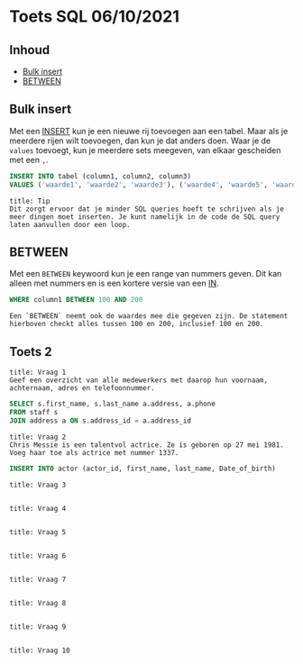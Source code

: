 # Toets SQL 06/10/2021

## Inhoud

- [Bulk insert](#Bulk%20insert)
- [BETWEEN](#BETWEEN)

## Bulk insert

Met een [INSERT](../week38/SQL-2021-09-22-H.md#INSERT) kun je een nieuwe rij toevoegen aan een tabel. Maar als je meerdere rijen wilt toevoegen, dan kun je dat anders doen. Waar je de `values` toevoegt, kun je meerdere sets meegeven, van elkaar gescheiden met een `,`.

```sql
INSERT INTO tabel (column1, column2, column3)
VALUES ('waarde1', 'waarde2', 'waarde3'), ('waarde4', 'waarde5', 'waarde6')
```

```ad-info
title: Tip
Dit zorgt ervoor dat je minder SQL queries hoeft te schrijven als je meer dingen moet inserten. Je kunt namelijk in de code de SQL query laten aanvullen door een loop.
```

## BETWEEN

Met een `BETWEEN` keywoord kun je een range van nummers geven. Dit kan alleen met nummers en is een kortere versie van een [IN](../week39/SQL-2021-09-30-H.md#IN).

```sql
WHERE column1 BETWEEN 100 AND 200
```

```ad-info
Een `BETWEEN` neemt ook de waardes mee die gegeven zijn. De statement hierboven checkt alles tussen 100 en 200, inclusief 100 en 200.
```

## Toets 2

```ad-quote
title: Vraag 1
Geef een overzicht van alle medewerkers met daarop hun voornaam, achternaam, adres en telefoonnummer.
```

```sql
SELECT s.first_name, s.last_name a.address, a.phone
FROM staff s
JOIN address a ON s.address_id = a.address_id
```

```ad-quote
title: Vraag 2
Chris Messie is een talentvol actrice. Ze is geboren op 27 mei 1981. Voeg haar toe als actrice met nummer 1337.
```

```sql
INSERT INTO actor (actor_id, first_name, last_name, Date_of_birth)
```

```ad-quote
title: Vraag 3

```

```sql

```

```ad-quote
title: Vraag 4

```

```sql

```

```ad-quote
title: Vraag 5

```

```sql

```

```ad-quote
title: Vraag 6

```

```sql

```

```ad-quote
title: Vraag 7

```

```sql

```

```ad-quote
title: Vraag 8

```

```sql

```

```ad-quote
title: Vraag 9

```

```sql

```

```ad-quote
title: Vraag 10

```

```sql

```